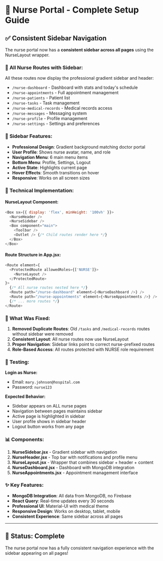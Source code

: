 # 🏥 Nurse Portal - Complete Setup Guide

## ✅ Consistent Sidebar Navigation

The nurse portal now has a **consistent sidebar across all pages** using the NurseLayout wrapper.

### 📱 **All Nurse Routes with Sidebar:**

All these routes now display the professional gradient sidebar and header:

- `/nurse-dashboard` - Dashboard with stats and today's schedule
- `/nurse-appointments` - Full appointment management
- `/nurse-patients` - Patient list
- `/nurse-tasks` - Task management
- `/nurse-medical-records` - Medical records access
- `/nurse-messages` - Messaging system
- `/nurse-profile` - Profile management
- `/nurse-settings` - Settings and preferences

### 🎨 **Sidebar Features:**

- **Professional Design**: Gradient background matching doctor portal
- **User Profile**: Shows nurse avatar, name, and role
- **Navigation Menu**: 6 main menu items
- **Bottom Menu**: Profile, Settings, Logout
- **Active State**: Highlights current page
- **Hover Effects**: Smooth transitions on hover
- **Responsive**: Works on all screen sizes

### 🔧 **Technical Implementation:**

#### **NurseLayout Component:**
```javascript
<Box sx={{ display: 'flex', minHeight: '100vh' }}>
  <NurseHeader />
  <NurseSidebar />
  <Box component="main">
    <Toolbar />
    <Outlet /> {/* Child routes render here */}
  </Box>
</Box>
```

#### **Route Structure in App.jsx:**
```javascript
<Route element={
  <ProtectedRoute allowedRoles={['NURSE']}>
    <NurseLayout />
  </ProtectedRoute>
}>
  {/* All nurse routes nested here */}
  <Route path="/nurse-dashboard" element={<NurseDashboard />} />
  <Route path="/nurse-appointments" element={<NurseAppointments />} />
  {/* ... more routes */}
</Route>
```

### 🚀 **What Was Fixed:**

1. **Removed Duplicate Routes**: Old `/tasks` and `/medical-records` routes without sidebar were removed
2. **Consistent Layout**: All nurse routes now use NurseLayout
3. **Proper Navigation**: Sidebar links point to correct nurse-prefixed routes
4. **Role-Based Access**: All routes protected with NURSE role requirement

### 🧪 **Testing:**

**Login as Nurse:**
- Email: `mary.johnson@hospital.com`
- Password: `nurse123`

**Expected Behavior:**
- Sidebar appears on ALL nurse pages
- Navigation between pages maintains sidebar
- Active page is highlighted in sidebar
- User profile shows in sidebar header
- Logout button works from any page

### 📊 **Components:**

1. **NurseSidebar.jsx** - Gradient sidebar with navigation
2. **NurseHeader.jsx** - Top bar with notifications and profile menu
3. **NurseLayout.jsx** - Wrapper that combines sidebar + header + content
4. **NurseDashboard.jsx** - Dashboard with MongoDB integration
5. **NurseAppointments.jsx** - Appointment management interface

### ✨ **Key Features:**

- **MongoDB Integration**: All data from MongoDB, no Firebase
- **React Query**: Real-time updates every 30 seconds
- **Professional UI**: Material-UI with medical theme
- **Responsive Design**: Works on desktop, tablet, mobile
- **Consistent Experience**: Same sidebar across all pages

---

## 🎉 **Status: Complete**

The nurse portal now has a fully consistent navigation experience with the sidebar appearing on all pages!
